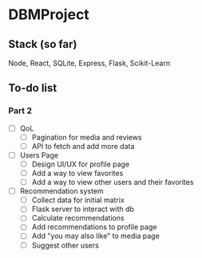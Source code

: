 # DBMProject

## Stack (so far)
Node, React, SQLite, Express, Flask, Scikit-Learn

## To-do list
### Part 2
- [ ] QoL
  - [ ] Pagination for media and reviews
  - [ ] API to fetch and add more data
- [ ] Users Page
  - [ ] Design UI/UX for profile page
  - [ ] Add a way to view favorites
  - [ ] Add a way to view other users and their favorites
- [ ] Recommendation system
  - [ ] Collect data for initial matrix
  - [ ] Flask server to interact with db
  - [ ] Calculate recommendations
  - [ ] Add recommendations to profile page
  - [ ] Add "you may also like" to media page
  - [ ] Suggest other users
